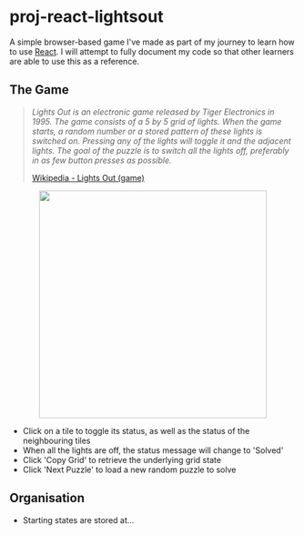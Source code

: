 # proj-react-lightsout

A simple browser-based game I've made as part of my journey to learn how to use [React](https://reactjs.org/). I will attempt to fully document my code so that other learners are able to use this as a reference.

## The Game
> _Lights Out is an electronic game released by Tiger Electronics in 1995. The game consists of a 5 by 5 grid of lights. When the game starts, a random number or a stored pattern of these lights is switched on. Pressing any of the lights will toggle it and the adjacent lights. The goal of the puzzle is to switch all the lights off, preferably in as few button presses as possible._
>
> [Wikipedia - Lights Out (game)](https://en.wikipedia.org/wiki/Lights_Out_(game))

<p align="center">
  <img width="400px" src="https://user-images.githubusercontent.com/112185885/187042683-c3142e2a-85a4-4f3c-8442-7db471a3c496.png" />
</p>

 * Click on a tile to toggle its status, as well as the status of the neighbouring tiles
 * When all the lights are off, the status message will change to 'Solved'
 * Click 'Copy Grid' to retrieve the underlying grid state
 * Click 'Next Puzzle' to load a new random puzzle to solve

## Organisation

 * Starting states are stored at...
